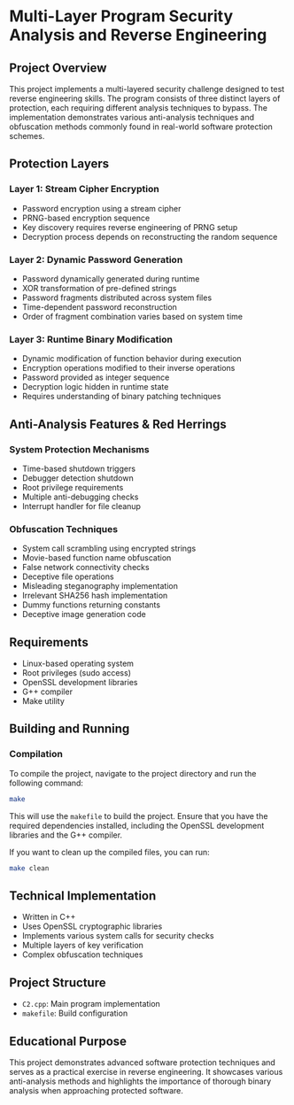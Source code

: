# Multi-Layer Program Security Analysis and Reverse Engineering

## Project Overview
This project implements a multi-layered security challenge designed to test reverse engineering skills. The program consists of three distinct layers of protection, each requiring different analysis techniques to bypass. The implementation demonstrates various anti-analysis techniques and obfuscation methods commonly found in real-world software protection schemes.

## Protection Layers

### Layer 1: Stream Cipher Encryption
- Password encryption using a stream cipher
- PRNG-based encryption sequence
- Key discovery requires reverse engineering of PRNG setup
- Decryption process depends on reconstructing the random sequence

### Layer 2: Dynamic Password Generation
- Password dynamically generated during runtime
- XOR transformation of pre-defined strings
- Password fragments distributed across system files
- Time-dependent password reconstruction
- Order of fragment combination varies based on system time

### Layer 3: Runtime Binary Modification
- Dynamic modification of function behavior during execution
- Encryption operations modified to their inverse operations
- Password provided as integer sequence
- Decryption logic hidden in runtime state
- Requires understanding of binary patching techniques

## Anti-Analysis Features & Red Herrings

### System Protection Mechanisms
- Time-based shutdown triggers
- Debugger detection shutdown
- Root privilege requirements
- Multiple anti-debugging checks
- Interrupt handler for file cleanup

### Obfuscation Techniques
- System call scrambling using encrypted strings
- Movie-based function name obfuscation
- False network connectivity checks
- Deceptive file operations
- Misleading steganography implementation
- Irrelevant SHA256 hash implementation
- Dummy functions returning constants
- Deceptive image generation code

## Requirements
- Linux-based operating system
- Root privileges (sudo access)
- OpenSSL development libraries
- G++ compiler
- Make utility

## Building and Running

### Compilation
To compile the project, navigate to the project directory and run the following command:

```bash
make
```

This will use the `makefile` to build the project. Ensure that you have the required dependencies installed, including the OpenSSL development libraries and the G++ compiler.

If you want to clean up the compiled files, you can run:

```bash
make clean
```

## Technical Implementation
- Written in C++
- Uses OpenSSL cryptographic libraries
- Implements various system calls for security checks
- Multiple layers of key verification
- Complex obfuscation techniques

## Project Structure
- `C2.cpp`: Main program implementation
- `makefile`: Build configuration

## Educational Purpose
This project demonstrates advanced software protection techniques and serves as a practical exercise in reverse engineering. It showcases various anti-analysis methods and highlights the importance of thorough binary analysis when approaching protected software.
